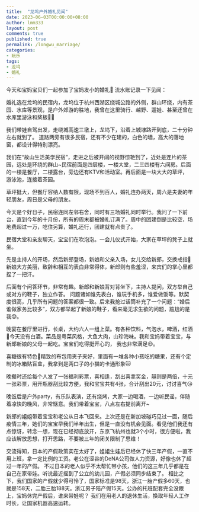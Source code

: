 ```yaml
---
title:  "龙坞户外婚礼见闻"
date: 2023-06-03T00:00:00+08:00
author: lmm333
layout: post
comments: true
published: true
permalink: /longwu_marriage/
categories:
- 玩乐
tags:
- 龙坞
- 婚礼
---
```


今天和宝妈宝贝们一起参加了宝妈发小的婚礼💒
流水账记录一下见闻：

婚礼选在龙坞的民宿内，龙坞位于杭州西湖区绕城公路的外侧，群山环绕，内有茶园、水库等景观，是户外郊游的胜地，我曾在这里骑行、越野、遛娃、甚至还曾在水库里游泳和桨板🏊🏻

我们带娃自驾出发，走绕城高速三墩上，龙坞下，沿着上城埭路开到底，二十分钟左右就到了。
道路两旁有很多民宿，还有不少在建的，白色的墙，高大的落地窗，都设计得特别漂亮。

我们在“故山生活美学民宿”，走进之后被开阔的视野惊艳到了，近处是连片的茶园，远处是环绕的群山~民宿前面是四层楼，一楼大堂，二三四楼有六间房。后面的一楼是餐厅，二楼露台，旁边还有KTV和活动室。再后面是一块大大的草坪，游泳池，连接着茶园。

草坪挺大，但餐厅容纳人数有限，现场不到百人，婚礼连办两天，周六是夫妻的年轻朋友，周日是父母的朋友。

今天是个好日子，民宿连同左邻右舍，同时有三场婚礼同时举行。我问了一下前台，直到今年的十月份，所有的周末都被婚礼订满了。周中的团建倒是比较空，场地费超过一万，吃住另算，婚礼还行，团建就有点贵了。

民宿大堂和亲友聊天，宝宝们在吹泡泡。一会儿仪式开始，大家在草坪的凳子上就坐。

先是主持人的开场，然后新郎登场，新娘和父亲入场，女儿交给新郎，交换戒指💍
新娘大方美丽，致辞和相互的表白非常得体，新郎则有些羞涩，来宾们的掌心里都捏了一把汗。

后面有个问答环节，非常有趣。新郎和新娘背对背坐下，主持人提问，双方举自己或对方的鞋子，独立作答。
问题诸如谁先表白，谁玩手机多，谁爱做饭等。默契度很高，几乎所有问题的答案都很一致。后来我抢过话筒补充了一个问题：“婚后谁做家务比较多”，双方都举起了新娘的鞋子，看来毫无求生欲的问题，尴尬的是我😓。

晚宴在餐厅里进行，长桌，大约六人一组上菜。有各种饮料，气泡水，啤酒，红酒🍷今天没有白酒。菜品是粤菜风格，大鱼大肉，山珍海味。我和宝妈带着宝宝，与新郎新娘的父母一起吃。宝宝们吃得挺开心的， 我也非常满足😌。

喜糖很有特色🍬精致的布包用夹子夹好，里面有一堆各种小孩吃的糖果，还有个定制的冰箱贴盲盒，我拿到是两口子的小猫的卡通形象🐱

晚餐时还给每个人发了一张福利彩票，喜相逢，刮出喜拿奖金，囍则是两倍，十元一张彩票，用开瓶器刮比较方便，我和宝宝共有4张，合计刮出20元，讨讨喜气😘

晚饭后是户外party，有乐队表演，还有烧烤，大家一边喝酒，一边听民谣，伴随着凉快的晚风，非常惬意。我们带着宝宝，八点左右提前离开~

新郎的姐姐带着宝宝和老公从日本飞回来。上次还是在新加坡碰巧见过一面，随后疫情三年，她们的宝宝早我们半年出生，但是一直没有机会见面。看见他们我还有点惊讶，转念一想，现在已经彻底放开，东京飞杭州也就3个小时，很方便啦，我应该解放思想，打开思路，不要被三年的闭关限制了思维！

交流得知，日本的产假政策实在太好了，姐姐生娃后已经休了快三年产假，一直不用上班，拿一定比例的工资。老公在涩谷的DeNA公司做人力资源，好像也休了超过一年的产假。
不过日本的老人似乎不太帮忙带小孩，他们的这三年几乎都是在自己在家带娃。听说最近摇到了公立的幼儿园，产假必须同步结束了。
相比之下，我们国家的产假就少得可怜了，国家标准是98天，浙江一胎产假多60天，也就是158天，二胎三胎188天。浙江男子陪产假15天。公办的托班配套完全没跟上，宝妈休完产假后，谁来带娃呢？
我们在用老人的退休生活，换取年轻人工作时长，让国家机器高速运转。
